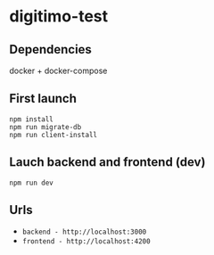 # digitimo-test

## Dependencies

docker + docker-compose

## First launch

```
npm install
npm run migrate-db
npm run client-install
```

## Lauch backend and frontend (dev)

```
npm run dev
```

## Urls

- `backend - http://localhost:3000`
- `frontend - http://localhost:4200`
